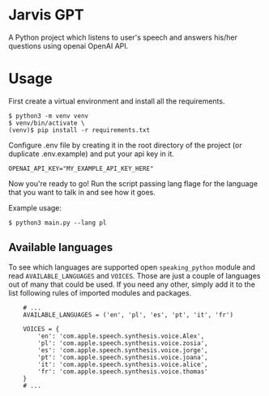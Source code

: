 # Jarvis GPT
A Python project which listens to user's speech and answers his/her questions using openai OpenAI API.

# Usage
First create a virtual environment and install all the requirements.

```
$ python3 -m venv venv
$ venv/bin/activate \
(venv)$ pip install -r requirements.txt
```

Configure .env file by creating it in the root directory of the project (or duplicate .env.example) and put your api key in it.
```
OPENAI_API_KEY="MY_EXAMPLE_API_KEY_HERE"
```

Now you're ready to go!
Run the script passing lang flage for the language that you want to talk in and see how it goes.

Example usage:
```
$ python3 main.py --lang pl
```

## Available languages
To see which languages are supported open `speaking_python` module and read `AVAILABLE_LANGUAGES` and `VOICES`.
Those are just a couple of languages out of many that could be used. If you need any other, simply add it to the list following rules of imported modules and packages.

```
    # ...
    AVAILABLE_LANGUAGES = ('en', 'pl', 'es', 'pt', 'it', 'fr')
    
    VOICES = {
        'en': 'com.apple.speech.synthesis.voice.Alex',
        'pl': 'com.apple.speech.synthesis.voice.zosia',
        'es': 'com.apple.speech.synthesis.voice.jorge',
        'pt': 'com.apple.speech.synthesis.voice.joana',
        'it': 'com.apple.speech.synthesis.voice.alice',
        'fr': 'com.apple.speech.synthesis.voice.thomas'
    }
    # ...
```
